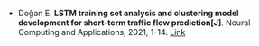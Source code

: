 * Doğan E. <b>LSTM training set analysis and clustering model development for short-term traffic flow prediction[J]</b>. Neural Computing and Applications, 2021, 1-14. [Link](https://link.springer.com/article/10.1007/s00521-020-05564-5)
